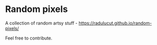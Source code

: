 # Random pixels
A collection of random artsy stuff - https://radulucut.github.io/random-pixels/

Feel free to contribute.